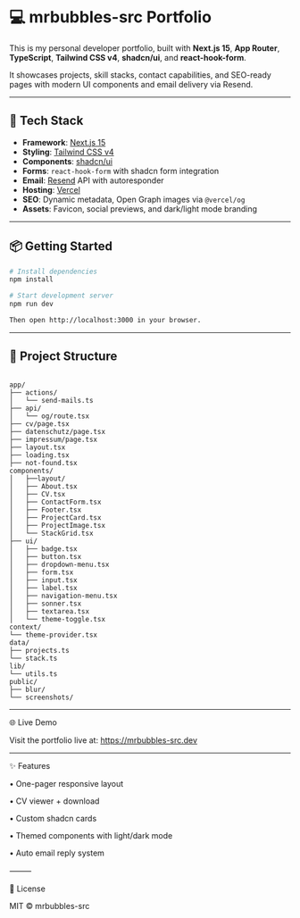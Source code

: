 # 💻 mrbubbles-src Portfolio

This is my personal developer portfolio, built with **Next.js 15**, **App Router**, **TypeScript**, **Tailwind CSS v4**, **shadcn/ui**, and **react-hook-form**.

It showcases projects, skill stacks, contact capabilities, and SEO-ready pages with modern UI components and email delivery via Resend.

---

## 🚀 Tech Stack

- **Framework**: [Next.js 15](https://nextjs.org)
- **Styling**: [Tailwind CSS v4](https://tailwindcss.com)
- **Components**: [shadcn/ui](https://ui.shadcn.com)
- **Forms**: `react-hook-form` with shadcn form integration
- **Email**: [Resend](https://resend.com) API with autoresponder
- **Hosting**: [Vercel](https://vercel.com)
- **SEO**: Dynamic metadata, Open Graph images via `@vercel/og`
- **Assets**: Favicon, social previews, and dark/light mode branding

---

## 📦 Getting Started

```bash
# Install dependencies
npm install

# Start development server
npm run dev

Then open http://localhost:3000 in your browser.

```

---

## 📁 Project Structure

```

app/
├── actions/
│   └── send-mails.ts
├── api/
│   └── og/route.tsx
├── cv/page.tsx
├── datenschutz/page.tsx
├── impressum/page.tsx
├── layout.tsx
├── loading.tsx
├── not-found.tsx
components/
│   ├──layout/
│   ├── About.tsx
│   ├── CV.tsx
│   ├── ContactForm.tsx
│   ├── Footer.tsx
│   ├── ProjectCard.tsx
│   ├── ProjectImage.tsx
│   └── StackGrid.tsx
├── ui/
│   ├── badge.tsx
│   ├── button.tsx
│   ├── dropdown-menu.tsx
│   ├── form.tsx
│   ├── input.tsx
│   ├── label.tsx
│   ├── navigation-menu.tsx
│   ├── sonner.tsx
│   ├── textarea.tsx
│   └── theme-toggle.tsx
context/
└── theme-provider.tsx
data/
├── projects.ts
└── stack.ts
lib/
└── utils.ts
public/
├── blur/
└── screenshots/
```

---

🌐 Live Demo

Visit the portfolio live at: https://mrbubbles-src.dev

---

✨ Features

• One-pager responsive layout

• CV viewer + download

• Custom shadcn cards

• Themed components with light/dark mode

• Auto email reply system

⸻

📄 License

MIT © mrbubbles-src
